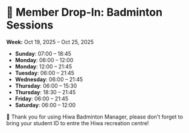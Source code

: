 # 🎾 Member Drop-In: Badminton Sessions
**Week:** Oct 19, 2025 – Oct 25, 2025

- **Sunday**: 07:00 – 18:45
- **Monday**: 06:00 – 12:00
- **Monday**: 12:00 – 21:45
- **Tuesday**: 06:00 – 21:45
- **Wednesday**: 06:00 – 21:45
- **Thursday**: 06:00 – 15:30
- **Thursday**: 18:30 – 21:45
- **Friday**: 06:00 – 21:45
- **Saturday**: 06:00 – 12:00

📣 Thank you for using Hiwa Badminton Manager, please don't forget to bring your student ID to entre the Hiwa recreation centre!
